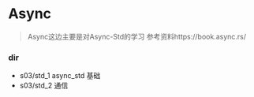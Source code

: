 # Async 
> Async这边主要是对Async-Std的学习  参考资料https://book.async.rs/

### dir
- s03/std_1  async_std 基础
- s03/std_2  通信
